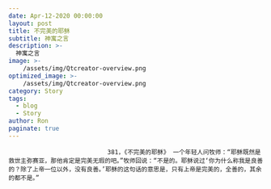 ```yaml
---
date: Apr-12-2020 00:00:00
layout: post
title: 不完美的耶稣
subtitle: 神寓之言
description: >-
  神寓之言
image: >-
    /assets/img/Qtcreator-overview.png
optimized_image: >-
    /assets/img/Qtcreator-overview.png
category: Story
tags:
  - blog
  - Story
author: Ron
paginate: true
---
```


							　　381，《不完美的耶稣》 一个年轻人问牧师：“耶稣既然是救世主弥赛亚，那他肯定是完美无瑕的吧。”牧师回说：“不是的。耶稣说过‘你为什么称我是良善的？除了上帝一位以外，没有良善。’耶稣的这句话的意思是，只有上帝是完美的，全善的，其余的都不是。”
							
							
						